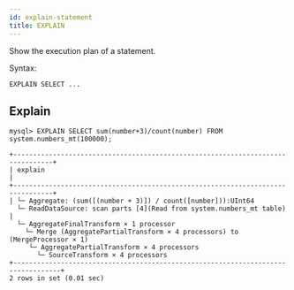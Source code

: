 ```yaml
---
id: explain-statement
title: EXPLAIN
---
```


Show the execution plan of a statement.

Syntax:

    EXPLAIN SELECT ... 


## Explain

    mysql> EXPLAIN SELECT sum(number+3)/count(number) FROM system.numbers_mt(100000);
   
    +--------------------------------------------------------------------------------+
    | explain                                                                        |
    +--------------------------------------------------------------------------------+
    | └─ Aggregate: (sum([(number + 3)]) / count([number])):UInt64
      └─ ReadDataSource: scan parts [4](Read from system.numbers_mt table)        
    | 
      └─ AggregateFinalTransform × 1 processor
        └─ Merge (AggregatePartialTransform × 4 processors) to (MergeProcessor × 1)
         └─ AggregatePartialTransform × 4 processors
           └─ SourceTransform × 4 processors                      
    +----------------------------------------------------------------------------------+
    2 rows in set (0.01 sec)
